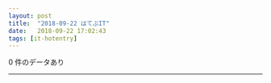 ```yaml
---
layout: post
title:  "2018-09-22 はてぶIT"
date:   2018-09-22 17:02:43
tags: [it-hotentry]
---
```

0 件のデータあり

<hr>
